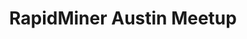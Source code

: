 ---
state: TX
region: Austin
title: RapidMiner Austin Meetup
group_url: https://www.meetup.com/RapidMiner-Austin-Meetup/
topics: [ rapidminer, dataai ]
---